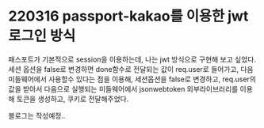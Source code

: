 # 220316 passport-kakao를 이용한 jwt 로그인 방식

패스포트가 기본적으로 session을 이용하는데, 나는 jwt 방식으로 구현해 보고 싶었다.
세션 옵션을 false로 변경하면
done함수로 전달되는 값이 req.user로 들어가고, 다음 미들웨어에서 사용할수 있다는 점을 이용해,
세션옵션을 false로 변경하고, req.user의 값을 받아서 다음으로 실행되는 미들웨어에서
jsonwebtoken 외부라이브러리를 이용해 토큰을 생성하고,
쿠키로 전달해주었다.

블로그는 작성예정..
